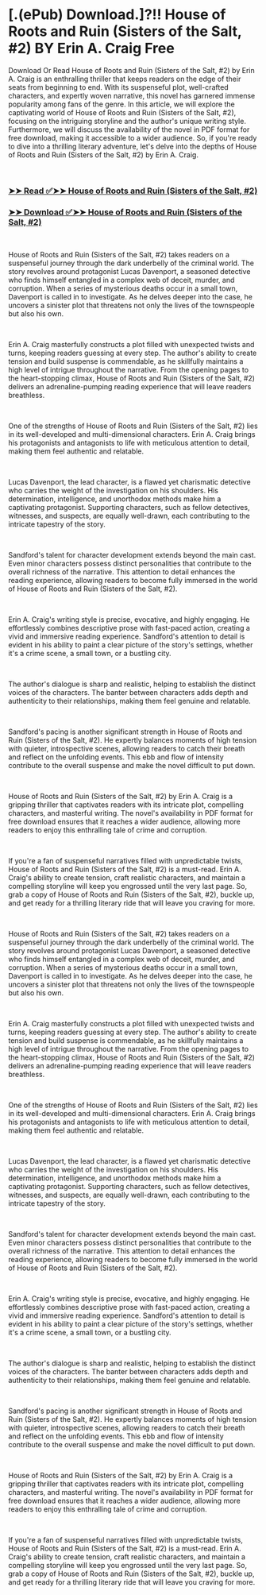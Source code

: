 # [.(ePub) Download.]?!! House of Roots and Ruin (Sisters of the Salt, #2) BY Erin A. Craig Free

<p>Download Or Read House of Roots and Ruin (Sisters of the Salt, #2) by Erin A. Craig is an enthralling thriller that keeps readers on the edge of their seats from beginning to end. With its suspenseful plot, well-crafted characters, and expertly woven narrative, this novel has garnered immense popularity among fans of the genre. In this article, we will explore the captivating world of House of Roots and Ruin (Sisters of the Salt, #2), focusing on the intriguing storyline and the author's unique writing style. Furthermore, we will discuss the availability of the novel in PDF format for free download, making it accessible to a wider audience. So, if you're ready to dive into a thrilling literary adventure, let's delve into the depths of House of Roots and Ruin (Sisters of the Salt, #2) by Erin A. Craig.</p>
<p>&nbsp;</p>

### [➤➤ Read ✅➤➤ House of Roots and Ruin (Sisters of the Salt, #2)](https://pdfworldnow.com/?book=62649010)

### [➤➤ Download ✅➤➤ House of Roots and Ruin (Sisters of the Salt, #2)](https://pdfworldnow.com/?book=62649010)

<p>&nbsp;</p>
<p>House of Roots and Ruin (Sisters of the Salt, #2) takes readers on a suspenseful journey through the dark underbelly of the criminal world. The story revolves around protagonist Lucas Davenport, a seasoned detective who finds himself entangled in a complex web of deceit, murder, and corruption. When a series of mysterious deaths occur in a small town, Davenport is called in to investigate. As he delves deeper into the case, he uncovers a sinister plot that threatens not only the lives of the townspeople but also his own.</p>
<p>&nbsp;</p>
<p>Erin A. Craig masterfully constructs a plot filled with unexpected twists and turns, keeping readers guessing at every step. The author's ability to create tension and build suspense is commendable, as he skillfully maintains a high level of intrigue throughout the narrative. From the opening pages to the heart-stopping climax, House of Roots and Ruin (Sisters of the Salt, #2) delivers an adrenaline-pumping reading experience that will leave readers breathless.</p>
<p>&nbsp;</p>
<p>One of the strengths of House of Roots and Ruin (Sisters of the Salt, #2) lies in its well-developed and multi-dimensional characters. Erin A. Craig brings his protagonists and antagonists to life with meticulous attention to detail, making them feel authentic and relatable.</p>
<p>&nbsp;</p>
<p>Lucas Davenport, the lead character, is a flawed yet charismatic detective who carries the weight of the investigation on his shoulders. His determination, intelligence, and unorthodox methods make him a captivating protagonist. Supporting characters, such as fellow detectives, witnesses, and suspects, are equally well-drawn, each contributing to the intricate tapestry of the story.</p>
<p>&nbsp;</p>
<p>Sandford's talent for character development extends beyond the main cast. Even minor characters possess distinct personalities that contribute to the overall richness of the narrative. This attention to detail enhances the reading experience, allowing readers to become fully immersed in the world of House of Roots and Ruin (Sisters of the Salt, #2).</p>
<p>&nbsp;</p>
<p>Erin A. Craig's writing style is precise, evocative, and highly engaging. He effortlessly combines descriptive prose with fast-paced action, creating a vivid and immersive reading experience. Sandford's attention to detail is evident in his ability to paint a clear picture of the story's settings, whether it's a crime scene, a small town, or a bustling city.</p>
<p>&nbsp;</p>
<p>The author's dialogue is sharp and realistic, helping to establish the distinct voices of the characters. The banter between characters adds depth and authenticity to their relationships, making them feel genuine and relatable.</p>
<p>&nbsp;</p>
<p>Sandford's pacing is another significant strength in House of Roots and Ruin (Sisters of the Salt, #2). He expertly balances moments of high tension with quieter, introspective scenes, allowing readers to catch their breath and reflect on the unfolding events. This ebb and flow of intensity contribute to the overall suspense and make the novel difficult to put down.</p>
<p>&nbsp;</p>
<p>House of Roots and Ruin (Sisters of the Salt, #2) by Erin A. Craig is a gripping thriller that captivates readers with its intricate plot, compelling characters, and masterful writing. The novel's availability in PDF format for free download ensures that it reaches a wider audience, allowing more readers to enjoy this enthralling tale of crime and corruption.</p>
<p>&nbsp;</p>
<p>If you're a fan of suspenseful narratives filled with unpredictable twists, House of Roots and Ruin (Sisters of the Salt, #2) is a must-read. Erin A. Craig's ability to create tension, craft realistic characters, and maintain a compelling storyline will keep you engrossed until the very last page. So, grab a copy of House of Roots and Ruin (Sisters of the Salt, #2), buckle up, and get ready for a thrilling literary ride that will leave you craving for more.</p>
<p>&nbsp;</p>
<p>House of Roots and Ruin (Sisters of the Salt, #2) takes readers on a suspenseful journey through the dark underbelly of the criminal world. The story revolves around protagonist Lucas Davenport, a seasoned detective who finds himself entangled in a complex web of deceit, murder, and corruption. When a series of mysterious deaths occur in a small town, Davenport is called in to investigate. As he delves deeper into the case, he uncovers a sinister plot that threatens not only the lives of the townspeople but also his own.</p>
<p>&nbsp;</p>
<p>Erin A. Craig masterfully constructs a plot filled with unexpected twists and turns, keeping readers guessing at every step. The author's ability to create tension and build suspense is commendable, as he skillfully maintains a high level of intrigue throughout the narrative. From the opening pages to the heart-stopping climax, House of Roots and Ruin (Sisters of the Salt, #2) delivers an adrenaline-pumping reading experience that will leave readers breathless.</p>
<p>&nbsp;</p>
<p>One of the strengths of House of Roots and Ruin (Sisters of the Salt, #2) lies in its well-developed and multi-dimensional characters. Erin A. Craig brings his protagonists and antagonists to life with meticulous attention to detail, making them feel authentic and relatable.</p>
<p>&nbsp;</p>
<p>Lucas Davenport, the lead character, is a flawed yet charismatic detective who carries the weight of the investigation on his shoulders. His determination, intelligence, and unorthodox methods make him a captivating protagonist. Supporting characters, such as fellow detectives, witnesses, and suspects, are equally well-drawn, each contributing to the intricate tapestry of the story.</p>
<p>&nbsp;</p>
<p>Sandford's talent for character development extends beyond the main cast. Even minor characters possess distinct personalities that contribute to the overall richness of the narrative. This attention to detail enhances the reading experience, allowing readers to become fully immersed in the world of House of Roots and Ruin (Sisters of the Salt, #2).</p>
<p>&nbsp;</p>
<p>Erin A. Craig's writing style is precise, evocative, and highly engaging. He effortlessly combines descriptive prose with fast-paced action, creating a vivid and immersive reading experience. Sandford's attention to detail is evident in his ability to paint a clear picture of the story's settings, whether it's a crime scene, a small town, or a bustling city.</p>
<p>&nbsp;</p>
<p>The author's dialogue is sharp and realistic, helping to establish the distinct voices of the characters. The banter between characters adds depth and authenticity to their relationships, making them feel genuine and relatable.</p>
<p>&nbsp;</p>
<p>Sandford's pacing is another significant strength in House of Roots and Ruin (Sisters of the Salt, #2). He expertly balances moments of high tension with quieter, introspective scenes, allowing readers to catch their breath and reflect on the unfolding events. This ebb and flow of intensity contribute to the overall suspense and make the novel difficult to put down.</p>
<p>&nbsp;</p>
<p>House of Roots and Ruin (Sisters of the Salt, #2) by Erin A. Craig is a gripping thriller that captivates readers with its intricate plot, compelling characters, and masterful writing. The novel's availability in PDF format for free download ensures that it reaches a wider audience, allowing more readers to enjoy this enthralling tale of crime and corruption.</p>
<p>&nbsp;</p>
<p>If you're a fan of suspenseful narratives filled with unpredictable twists, House of Roots and Ruin (Sisters of the Salt, #2) is a must-read. Erin A. Craig's ability to create tension, craft realistic characters, and maintain a compelling storyline will keep you engrossed until the very last page. So, grab a copy of House of Roots and Ruin (Sisters of the Salt, #2), buckle up, and get ready for a thrilling literary ride that will leave you craving for more.</p>
<p>&nbsp;</p>
